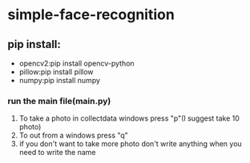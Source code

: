 # simple-face-recognition
## pip install:

+ opencv2:pip install opencv-python 
+ pillow:pip install pillow
+ numpy:pip install numpy
### run the main file(main.py)
1. To take a photo in collectdata windows press "p"(I suggest take 10 photo)
2. To out from a windows press "q"
3. if you don't want to take more photo don't write anything when you need to write the name
